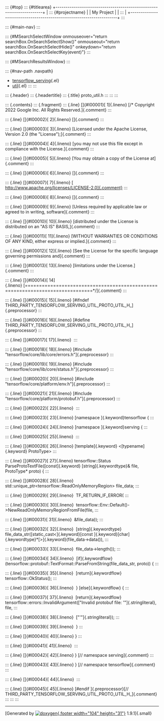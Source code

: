 ::: {#top}
::: {#titlearea}
+-----------------------------------------------------------------------+
| ::: {#projectname}                                                    |
| My Project                                                            |
| :::                                                                   |
+-----------------------------------------------------------------------+
:::

::: {#main-nav}
:::

::: {#MSearchSelectWindow onmouseover="return searchBox.OnSearchSelectShow()" onmouseout="return searchBox.OnSearchSelectHide()" onkeydown="return searchBox.OnSearchSelectKey(event)"}
:::

::: {#MSearchResultsWindow}
:::

::: {#nav-path .navpath}
-   [tensorflow\_serving](dir_bbc8937306723ff096d79d77f4a73363.html){.el}
-   [util](dir_1303efdc8de326749a332c6a57186055.html){.el}
:::
:::

::: {.header}
::: {.headertitle}
::: {.title}
proto\_util.h
:::
:::
:::

::: {.contents}
::: {.fragment}
::: {.line}
[]{#l00001}[ 1]{.lineno} [/\* Copyright 2022 Google Inc. All Rights
Reserved.]{.comment}
:::

::: {.line}
[]{#l00002}[ 2]{.lineno} []{.comment}
:::

::: {.line}
[]{#l00003}[ 3]{.lineno} [Licensed under the Apache License, Version 2.0
(the \"License\");]{.comment}
:::

::: {.line}
[]{#l00004}[ 4]{.lineno} [you may not use this file except in compliance
with the License.]{.comment}
:::

::: {.line}
[]{#l00005}[ 5]{.lineno} [You may obtain a copy of the License
at]{.comment}
:::

::: {.line}
[]{#l00006}[ 6]{.lineno} []{.comment}
:::

::: {.line}
[]{#l00007}[ 7]{.lineno} [
http://www.apache.org/licenses/LICENSE-2.0]{.comment}
:::

::: {.line}
[]{#l00008}[ 8]{.lineno} []{.comment}
:::

::: {.line}
[]{#l00009}[ 9]{.lineno} [Unless required by applicable law or agreed to
in writing, software]{.comment}
:::

::: {.line}
[]{#l00010}[ 10]{.lineno} [distributed under the License is distributed
on an \"AS IS\" BASIS,]{.comment}
:::

::: {.line}
[]{#l00011}[ 11]{.lineno} [WITHOUT WARRANTIES OR CONDITIONS OF ANY KIND,
either express or implied.]{.comment}
:::

::: {.line}
[]{#l00012}[ 12]{.lineno} [See the License for the specific language
governing permissions and]{.comment}
:::

::: {.line}
[]{#l00013}[ 13]{.lineno} [limitations under the License.]{.comment}
:::

::: {.line}
[]{#l00014}[
14]{.lineno} [==============================================================================\*/]{.comment}
:::

::: {.line}
[]{#l00015}[ 15]{.lineno} [\#ifndef
THIRD\_PARTY\_TENSORFLOW\_SERVING\_UTIL\_PROTO\_UTIL\_H\_]{.preprocessor}
:::

::: {.line}
[]{#l00016}[ 16]{.lineno} [\#define
THIRD\_PARTY\_TENSORFLOW\_SERVING\_UTIL\_PROTO\_UTIL\_H\_]{.preprocessor}
:::

::: {.line}
[]{#l00017}[ 17]{.lineno} 
:::

::: {.line}
[]{#l00018}[ 18]{.lineno} [\#include
\"tensorflow/core/lib/core/errors.h\"]{.preprocessor}
:::

::: {.line}
[]{#l00019}[ 19]{.lineno} [\#include
\"tensorflow/core/lib/core/status.h\"]{.preprocessor}
:::

::: {.line}
[]{#l00020}[ 20]{.lineno} [\#include
\"tensorflow/core/platform/env.h\"]{.preprocessor}
:::

::: {.line}
[]{#l00021}[ 21]{.lineno} [\#include
\"tensorflow/core/platform/protobuf.h\"]{.preprocessor}
:::

::: {.line}
[]{#l00022}[ 22]{.lineno} 
:::

::: {.line}
[]{#l00023}[ 23]{.lineno} [namespace ]{.keyword}tensorflow {
:::

::: {.line}
[]{#l00024}[ 24]{.lineno} [namespace ]{.keyword}serving {
:::

::: {.line}
[]{#l00025}[ 25]{.lineno} 
:::

::: {.line}
[]{#l00026}[ 26]{.lineno} [template]{.keyword} \<[typename]{.keyword}
ProtoType\>
:::

::: {.line}
[]{#l00027}[ 27]{.lineno} tensorflow::Status
ParseProtoTextFile([const]{.keyword} [string]{.keywordtype}& file,
ProtoType\* proto) {
:::

::: {.line}
[]{#l00028}[ 28]{.lineno} 
std::unique\_ptr\<tensorflow::ReadOnlyMemoryRegion\> file\_data;
:::

::: {.line}
[]{#l00029}[ 29]{.lineno}  TF\_RETURN\_IF\_ERROR(
:::

::: {.line}
[]{#l00030}[ 30]{.lineno} 
tensorflow::Env::Default()-\>NewReadOnlyMemoryRegionFromFile(file,
:::

::: {.line}
[]{#l00031}[ 31]{.lineno}  &file\_data));
:::

::: {.line}
[]{#l00032}[ 32]{.lineno}  [string]{.keywordtype}
file\_data\_str([static\_cast\<]{.keyword}[const
]{.keyword}[char]{.keywordtype}\*[\>]{.keyword}(file\_data-\>data()),
:::

::: {.line}
[]{#l00033}[ 33]{.lineno}  file\_data-\>length());
:::

::: {.line}
[]{#l00034}[ 34]{.lineno}  [if]{.keywordflow}
(tensorflow::protobuf::TextFormat::ParseFromString(file\_data\_str,
proto)) {
:::

::: {.line}
[]{#l00035}[ 35]{.lineno}  [return]{.keywordflow}
tensorflow::OkStatus();
:::

::: {.line}
[]{#l00036}[ 36]{.lineno}  } [else]{.keywordflow} {
:::

::: {.line}
[]{#l00037}[ 37]{.lineno}  [return]{.keywordflow}
tensorflow::errors::InvalidArgument([\"Invalid protobuf file:
\'\"]{.stringliteral}, file,
:::

::: {.line}
[]{#l00038}[ 38]{.lineno}  [\"\'\"]{.stringliteral});
:::

::: {.line}
[]{#l00039}[ 39]{.lineno}  }
:::

::: {.line}
[]{#l00040}[ 40]{.lineno} }
:::

::: {.line}
[]{#l00041}[ 41]{.lineno} 
:::

::: {.line}
[]{#l00042}[ 42]{.lineno} } [// namespace serving]{.comment}
:::

::: {.line}
[]{#l00043}[ 43]{.lineno} } [// namespace tensorflow]{.comment}
:::

::: {.line}
[]{#l00044}[ 44]{.lineno} 
:::

::: {.line}
[]{#l00045}[ 45]{.lineno} [\#endif ]{.preprocessor}[//
THIRD\_PARTY\_TENSORFLOW\_SERVING\_UTIL\_PROTO\_UTIL\_H\_]{.comment}
:::
:::
:::

------------------------------------------------------------------------

[Generated by [![doxygen](doxygen.svg){.footer width="104"
height="31"}](https://www.doxygen.org/index.html) 1.9.1]{.small}
